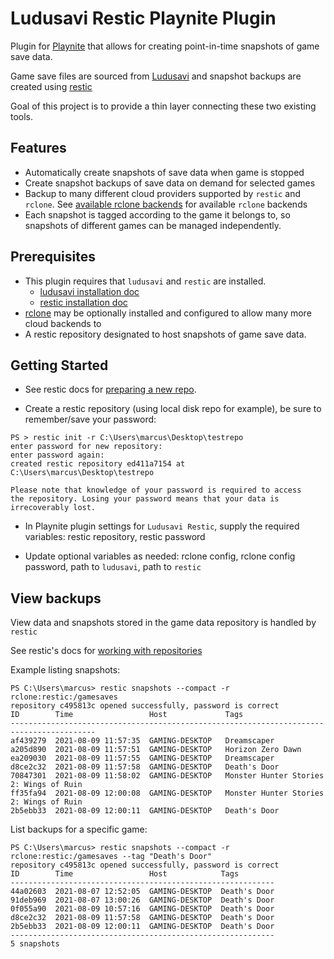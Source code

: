 # Ludusavi Restic Playnite Plugin

Plugin for [Playnite](https://playnite.link) that allows for creating point-in-time snapshots of game save data.

Game save files are sourced from [Ludusavi](https://github.com/mtkennerly/ludusavi) and snapshot backups are created using [restic](https://github.com/restic/restic)

Goal of this project is to provide a thin layer connecting these two existing tools.

## Features

- Automatically create snapshots of save data when game is stopped
- Create snapshot backups of save data on demand for selected games
- Backup to many different cloud providers supported by `restic` and `rclone`. See [available rclone backends](https://rclone.org/#providers) for available `rclone` backends
- Each snapshot is tagged according to the game it belongs to, so snapshots of different games can be managed independently.

## Prerequisites

- This plugin requires that `ludusavi` and `restic` are installed.
    - [ludusavi installation doc](https://github.com/mtkennerly/ludusavi#installation)
    - [restic installation doc](https://restic.readthedocs.io/en/latest/020_installation.html)
- [rclone](https://github.com/rclone/rclone) may be optionally installed and configured to allow many more cloud backends to
- A restic repository designated to host snapshots of game save data.

## Getting Started

- See restic docs for [preparing a new repo](https://restic.readthedocs.io/en/stable/030_preparing_a_new_repo.html).

- Create a restic repository (using local disk repo for example), be sure to remember/save your password:
```
PS > restic init -r C:\Users\marcus\Desktop\testrepo
enter password for new repository:
enter password again:
created restic repository ed411a7154 at C:\Users\marcus\Desktop\testrepo

Please note that knowledge of your password is required to access
the repository. Losing your password means that your data is
irrecoverably lost.
```

- In Playnite plugin settings for `Ludusavi Restic`, supply the required variables: restic repository, restic password

- Update optional variables as needed: rclone config, rclone config password, path to `ludusavi`, path to `restic`

## View backups

View data and snapshots stored in the game data repository is handled by `restic`

See restic's docs for [working with repositories](https://restic.readthedocs.io/en/stable/045_working_with_repos.html)

Example listing snapshots:
```
PS C:\Users\marcus> restic snapshots --compact -r rclone:restic:/gamesaves
repository c495813c opened successfully, password is correct
ID        Time                 Host             Tags
-----------------------------------------------------------------------------------------
af439279  2021-08-09 11:57:35  GAMING-DESKTOP   Dreamscaper
a205d890  2021-08-09 11:57:51  GAMING-DESKTOP   Horizon Zero Dawn
ea209030  2021-08-09 11:57:55  GAMING-DESKTOP   Dreamscaper
d8ce2c32  2021-08-09 11:57:58  GAMING-DESKTOP   Death's Door
70847301  2021-08-09 11:58:02  GAMING-DESKTOP   Monster Hunter Stories 2: Wings of Ruin
ff35fa94  2021-08-09 12:00:08  GAMING-DESKTOP   Monster Hunter Stories 2: Wings of Ruin
2b5ebb33  2021-08-09 12:00:11  GAMING-DESKTOP   Death's Door
```

List backups for a specific game:
```
PS C:\Users\marcus> restic snapshots --compact -r rclone:restic:/gamesaves --tag "Death's Door"
repository c495813c opened successfully, password is correct
ID        Time                 Host            Tags
-----------------------------------------------------------
44a02603  2021-08-07 12:52:05  GAMING-DESKTOP  Death's Door
91deb969  2021-08-07 13:00:26  GAMING-DESKTOP  Death's Door
0f055a90  2021-08-09 10:57:16  GAMING-DESKTOP  Death's Door
d8ce2c32  2021-08-09 11:57:58  GAMING-DESKTOP  Death's Door
2b5ebb33  2021-08-09 12:00:11  GAMING-DESKTOP  Death's Door
-----------------------------------------------------------
5 snapshots
```
